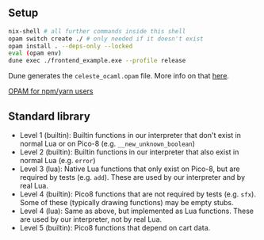 ## Setup

```bash
nix-shell # all further commands inside this shell
opam switch create ./ # only needed if it doesn't exist
opam install . --deps-only --locked
eval (opam env)
dune exec ./frontend_example.exe --profile release
```

Dune generates the `celeste_ocaml.opam` file. More info on that [here](https://lambdafoo.com/posts/2021-10-29-getting-started-with-ocaml.html).

[OPAM for npm/yarn users](http://ocamlverse.net/content/opam_npm.html)

## Standard library

- Level 1 (builtin): Builtin functions in our interpreter that don't exist in normal Lua or on Pico-8 (e.g. `__new_unknown_boolean`)
- Level 2 (builtin): Builtin functions in our interpreter that also exist in normal Lua (e.g. `error`)
- Level 3 (lua): Native Lua functions that only exist on Pico-8, but are required by tests (e.g. `add`). These are used by our interpreter and by real Lua.
- Level 4 (builtin): Pico8 functions that are not required by tests (e.g. `sfx`). Some of these (typically drawing functions) may be empty stubs.
- Level 4 (lua): Same as above, but implemented as Lua functions. These are used by our interpreter, not by real Lua.
- Level 5 (builtin): Pico8 functions that depend on cart data.
